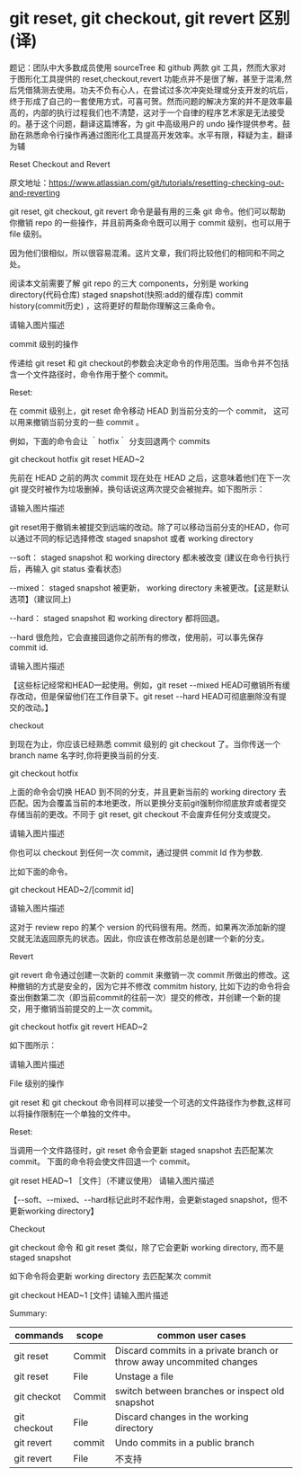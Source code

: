 # git reset, git checkout, git revert 区别 (译)

题记：团队中大多数成员使用 sourceTree 和 github 两款 git 工具，然而大家对于图形化工具提供的 reset,checkout,revert 功能点并不是很了解，甚至于混淆,然后凭借猜测去使用。功夫不负有心人，在尝试过多次冲突处理或分支开发的坑后，终于形成了自己的一套使用方式，可喜可贺。然而问题的解决方案的并不是效率最高的，内部的执行过程我们也不清楚，这对于一个自律的程序艺术家是无法接受的。基于这个问题，翻译这篇博客，为 git 中高级用户的 undo 操作提供参考。鼓励在熟悉命令行操作再通过图形化工具提高开发效率。水平有限，释疑为主，翻译为辅

Reset Checkout and Revert



原文地址：https://www.atlassian.com/git/tutorials/resetting-checking-out-and-reverting

git reset, git checkout, git revert 命令是最有用的三条 git 命令。他们可以帮助你撤销 repo 的一些操作，并且前两条命令既可以用于 commit 级别，也可以用于 file 级别。

因为他们很相似，所以很容易混淆。这片文章，我们将比较他们的相同和不同之处。

阅读本文前需要了解 git repo 的三大 components，分别是 working directory(代码仓库) staged snapshot(快照:add的缓存库) commit history(commit历史) ，这将更好的帮助你理解这三条命令。

请输入图片描述

commit 级别的操作

传递给 git reset 和 git checkout的参数会决定命令的作用范围。当命令并不包括含一个文件路径时，命令作用于整个 commit。

Reset:

在 commit 级别上，git reset 命令移动 HEAD 到当前分支的一个 commit， 这可以用来撤销当前分支的一些 commit 。

例如，下面的命令会让 ｀hotfix｀ 分支回退两个 commits

git checkout hotfix
git reset HEAD~2

先前在 HEAD 之前的两次 commit 现在处在 HEAD 之后，这意味着他们在下一次 git 提交时被作为垃圾删掉，换句话说这两次提交会被抛弃。如下图所示：

请输入图片描述

git reset用于撤销未被提交到远端的改动。除了可以移动当前分支的HEAD，你可以通过不同的标记选择修改 staged snapshot 或者 working directory

--soft： staged snapshot 和 working directory 都未被改变 (建议在命令行执行后，再输入 git status 查看状态)

--mixed： staged snapshot 被更新， working directory 未被更改。【这是默认选项】（建议同上)

--hard： staged snapshot 和 working directory 都将回退。

--hard 很危险，它会直接回退你之前所有的修改，使用前，可以事先保存 commit id.

请输入图片描述

【这些标记经常和HEAD一起使用。例如，git reset --mixed HEAD可撤销所有缓存改动，但是保留他们在工作目录下。git reset --hard HEAD可彻底删除没有提交的改动。】

checkout

到现在为止，你应该已经熟悉 commit 级别的 git checkout 了。当你传送一个 branch name 名字时,你将更换当前的分支.

git checkout hotfix

上面的命令会切换 HEAD 到不同的分支，并且更新当前的 working directory 去匹配。因为会覆盖当前的本地更改，所以更换分支前git强制你彻底放弃或者提交存储当前的更改。不同于 git reset, git checkout 不会废弃任何分支或提交。

请输入图片描述

你也可以 checkout 到任何一次 commit，通过提供 commit Id 作为参数.

比如下面的命令。

git checkout HEAD~2/[commit id]

请输入图片描述

这对于 review repo 的某个 version 的代码很有用。然而，如果再次添加新的提交就无法返回原先的状态。因此，你应该在修改前总是创建一个新的分支。

Revert

git revert 命令通过创建一次新的 commit 来撤销一次 commit 所做出的修改。这种撤销的方式是安全的，因为它并不修改 commitm history, 比如下边的命令将会查出倒数第二次（即当前commit的往前一次）提交的修改，并创建一个新的提交，用于撤销当前提交的上一次 commit。

git checkout hotfix
git revert HEAD~2

如下图所示：

请输入图片描述

File 级别的操作

git reset 和 git checkout 命令同样可以接受一个可选的文件路径作为参数,这样可以将操作限制在一个单独的文件中。

Reset:

当调用一个文件路径时，git reset 命令会更新 staged snapshot 去匹配某次 commit。 下面的命令将会使文件回退一个 commit。

git reset HEAD~1 ［文件］（不建议使用）
请输入图片描述

【--soft、--mixed、--hard标记此时不起作用，会更新staged snapshot，但不更新working directory】

Checkout

git checkout 命令 和 git reset 类似，除了它会更新 working directory, 而不是 staged snapshot

如下命令将会更新 working directory 去匹配某次 commit

git checkout HEAD~1 [文件]
请输入图片描述

Summary:

| commands | scope | common user cases |
|---------- | -------- | ------------------|
| git reset | Commit | Discard commits in a private branch or throw away uncommited changes |
| git reset | File | Unstage a file |
| git checkot | Commit | switch between branches or inspect old snapshot |
| git checkout | File | Discard changes in the working directory |
| git revert | commit | Undo commits in a public branch |
| git revert | File | 不支持 |